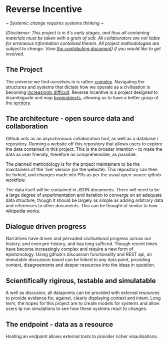 # Reverse Incentive

*~ Systemic change requires systems thinking ~*

*(Disclaimer: This project is in it's early stages, and thus all containing materials must be taken with a grain of salt. All collaborators are not liable for erroneous information contained therein. All project methodologies are subject to change. View [the contributing document](./contributing.md)) if you would like to get involved.*

## The Project

The universe we find ourselves in is rather [complex](https://en.wikipedia.org/wiki/Cynefin_framework). Navigating the structures and systems that dictate how we operate as a civilisation is becoming [increasingly difficult](https://www.youtube.com/watch?v=7LqaotiGWjQ). Reverse Incentive is a project designed to disambiguate and map [hyperobjects](https://www.hcn.org/issues/47.1/introducing-the-idea-of-hyperobjects), allowing us to have a better grasp of the [territory](https://fs.blog/2015/11/map-and-territory/).

## The architecture - open source data and collaboration

Github acts as an asynchronous collaboration tool, as well as a database / repository. Running a website off this repository that allows users to explore the data contained in this project. This is the broader intention - to make the data as user friendly, therefore as comprehensible, as possible.

The planned methodology is for the project maintainers to be the maintainers of the 'live' version (on the website). This repository can then be forked, and changes made into PRs as per the usual open source github workflow.

The data itself will be contained in JSON documents. There will need to be a large degree of experimentation and iteration to converge on an adequate data structure, though it should be largely as simple as adding arbitrary data and references to other documents. This can be thought of similar to how wikipedia works.

## Dialogue driven progress

Narratives have driven and pervaded civilisational progress across our history, and even pre-history, and has long sufficed. Though recent times have become increasingly complex and require a new form of epistomology. Using github's discussion functionality and REST api, an immutable discussion board can be linked to any data point, providing context, disagreements and deeper resources into the ideas in question.

## Scientifically rigirous, testable and simulatable

A well as discusion, all datapoints can be provided with external resources to provide evidence for, against, clearly displaying context and intent. Long term, the hopes for this project are to create models for systems and allow users tp run simulations to see how these systems react to changes. 

## The endpoint - data as a resource

Hosting an endpoint allows external tools to provider richer visaulisations.
